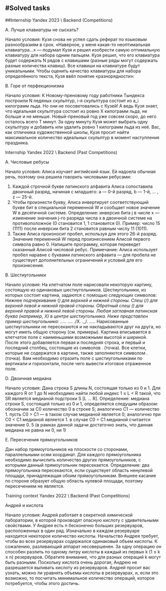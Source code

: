 #Solved tasks
------------

##Internship Yandex 2023 \\ Backend (Competitions)


A. Лучше клавиатуры не сыскать?

Начало условия: Кузя снова не успел сдать реферат по языковым разнообразиям в срок. «Наверное, у меня какая-то неоптимальная клавиатура...» — подумал Кузя и решил изобрести самую оптимальную клавиатуру для набора одним пальцем.
Кузя решил, что его клавиатура будет содержать
N
рядов с клавишами (разные ряды могут содержать разные количества клавиш). Все клавиши на клавиатуре будут уникальными.
Чтобы оценить качество клавиатуры для набора определённого текста, Кузя ввёл понятие «разнорядности»:

B. Горе от перфекционизма

Начало условия: К Новому-преновому году работники Тындекса построили N ледяных скульптур, i-я скульптура состоит из a_i килограмм льда.
Но они не посоветовались с Кузей! А ведь Кузя знает, что идеальная скульптура состоит из ровно X килограмм льда, не больше и не меньше.
Новый-преновый год уже совсем скоро, до него осталось всего T минут. За одну минуту Кузя может выбрать одну скульптуру и добавить или удалить ровно 1 килограмм льда из неё.
Вас, как отличника художественной школы, Кузя просит найти максимальное количество идеальных скульптур в момент наступления праздника.



Internship Yandex 2022 \\ Backend  (Past Competitions)

A. Числовые ребусы

Начало условия: Алиса изучает английский язык. Ей надоела обычная речь, поэтому она решила говорить числовыми ребусами:
1. Каждой строчной букве латинского алфавита Алиса сопоставила двоичный разряд, начиная с младшего: a — 0-й разряд, b — 1-й,
   ... , z — 25-й.
2. Чтобы произнести букву, Алиса инвертирует соответствующий букве бит в специальной переменной W и сообщает новое значение
   W в десятичной системе.
   Определение: инверсия бита j в числе x — изменение значения j-го разряда числа x в двоичной системе на противоположное (0
   становится 1, 1 становится 0).
   Пример: число 15 (1111) после инверсии бита 2 становится равным числу 11 (1011).
3. Также Алиса произносит пробел, используя для этого 26-й разряд.
   Значение переменной W перед произнесением Алисой первого символа равно 0.
   Напишите программу, которая переведет сказанный Алисой числовой ребус.
   Примечание: Алиса использует пробел наравне с буквами латинского алфавита — для пробела не существует дополнительных
   ограничений и условий для его произнесения.


B. Шестиугольники

Начало условия: На клетчатом поле нарисовали некоторую картину, состоящую из одинаковых шестиугольников.
Шестиугольники, из которых состоит картина, задаются с помощью следующих символов:
Нижнее подчеркивание (_) для верхней и нижней стороны.
Слеш (/) для верхней левой и нижней правой стороны.
Обратный слеш (\) для верхней правой и нижней левой стороны.
Любая заглавная латинская буква (например, X) в центре шестиугольника.
Ниже представлен пример шестиугольника:
.....
.._..
./X\.
.\_/.
.....
Нарисованные шестиугольники не пересекаются и не накладываются друг на друга, но могут иметь общую сторону (см. примеры).
Картина вписывается в клетчатое поле с наименьшими возможными высотой и шириной. После этого добавляется первая и последняя
строка, и первый и последний столбец, состоящие из символов . (точка). Все клетки, которые не содержатся в картине, также
заполняются символом . (точка).
Вам необходимо отразить поле с шестиугольниками по вертикали и горизонтали, после чего вывести итоговое отраженное поле.


D. Двоичная медиана

Начало условия: Дана строка S длины N, состоящая только из 0 и 1. Для каждого R от 1 до N необходимо найти любой индекс 1 ≤ L < R такой, что
SR является медианой подстроки S [L ... R].
Определение: медиана строки S, состоящей только из 0 и 1, определяется следущим образом:
обозначим за C0 количество 0 в строке S; аналогично C1 — количество 1.
пусть C0 > C1 — в таком случае медианой является 0; аналогично при C0 < C1 медианой является 1.
в случае C0 = C1 медианой считается значение 0. 5 (в рамках данной задачи достаточно знать, что данная медиана не равна ни
0, ни 1)


E. Пересечения прямоугольников

Дан набор прямоугольников на плоскости со сторонами, параллельными осям координат.
Для каждого прямоугольника необходимо вычислить количество других прямоугольников, с которыми данный прямоугольник
пересекается.
Определение: два прямоугольника пересекаются, если существует область ненулевой площади, принадлежащая обоим
прямоугольникам. Внешнее касание по стороне образует общую область нулевой площади, поэтому пересечением не является.


Training context Yandex 2022 \\ Backend (Past Competitions)

Андрей и кислота

Начало условия: Андрей работает в секретной химической лаборатории, в которой производят опасную кислоту с удивительными свойствами.
У Андрея есть n бесконечно больших резервуаров, расположенных в один ряд. Изначально в каждом резервуаре находится некоторое количество кислоты.
Начальство Андрея требует, чтобы во всех резервуарах содержался одинаковый объем кислоты. К сожалению, разливающий аппарат несовершенен.
За одну операцию он способен разлить по одному литру кислоты в каждый из первых k (1 ≤ k ≤ n) резервуаров. Обратите внимание, что для разных операций k могут быть разными.
Поскольку кислота очень дорогая, Андрею не разрешается выливать кислоту из резервуаров. Андрей просит вас узнать, можно ли уравнять объемы кислоты в резервуарах, и, если это возможно,
то посчитать минимальное количество операций, которое потребуется, чтобы этого достичь.
